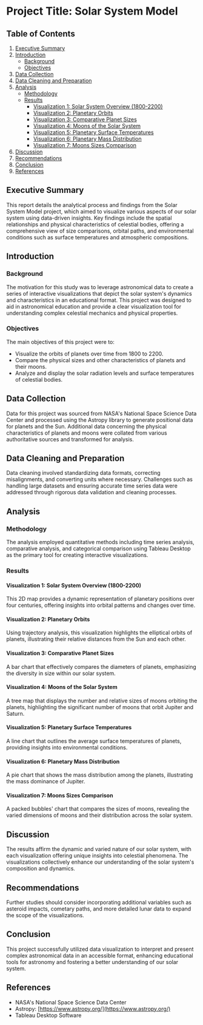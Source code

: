 # Project Title: Solar System Model

## Table of Contents
1. [Executive Summary](#executive-summary)
2. [Introduction](#introduction)
   - [Background](#background)
   - [Objectives](#objectives)
3. [Data Collection](#data-collection)
4. [Data Cleaning and Preparation](#data-cleaning-and-preparation)
5. [Analysis](#analysis)
   - [Methodology](#methodology)
   - [Results](#results)
     - [Visualization 1: Solar System Overview (1800-2200)](#visualization-1-solar-system-overview-1800-2200)
     - [Visualization 2: Planetary Orbits](#visualization-2-planetary-orbits)
     - [Visualization 3: Comparative Planet Sizes](#visualization-3-comparative-planet-sizes)
     - [Visualization 4: Moons of the Solar System](#visualization-4-moons-of-the-solar-system)
     - [Visualization 5: Planetary Surface Temperatures](#visualization-7-planetary-surface-temperatures)
     - [Visualization 6: Planetary Mass Distribution](#visualization-8-planetary-mass-distribution)
     - [Visualization 7: Moons Sizes Comparison](#visualization-9-moons-sizes-comparison)
6. [Discussion](#discussion)
7. [Recommendations](#recommendations)
8. [Conclusion](#conclusion)
9. [References](#references)

## Executive Summary
This report details the analytical process and findings from the Solar System Model project, which aimed to visualize various aspects of our solar system using data-driven insights. Key findings include the spatial relationships and physical characteristics of celestial bodies, offering a comprehensive view of size comparisons, orbital paths, and environmental conditions such as surface temperatures and atmospheric compositions.

## Introduction

### Background
The motivation for this study was to leverage astronomical data to create a series of interactive visualizations that depict the solar system's dynamics and characteristics in an educational format. This project was designed to aid in astronomical education and provide a clear visualization tool for understanding complex celestial mechanics and physical properties.

### Objectives
The main objectives of this project were to:
- Visualize the orbits of planets over time from 1800 to 2200.
- Compare the physical sizes and other characteristics of planets and their moons.
- Analyze and display the solar radiation levels and surface temperatures of celestial bodies.

## Data Collection
Data for this project was sourced from NASA's National Space Science Data Center and processed using the Astropy library to generate positional data for planets and the Sun. Additional data concerning the physical characteristics of planets and moons were collated from various authoritative sources and transformed for analysis.

## Data Cleaning and Preparation
Data cleaning involved standardizing data formats, correcting misalignments, and converting units where necessary. Challenges such as handling large datasets and ensuring accurate time series data were addressed through rigorous data validation and cleaning processes.

## Analysis
### Methodology
The analysis employed quantitative methods including time series analysis, comparative analysis, and categorical comparison using Tableau Desktop as the primary tool for creating interactive visualizations.

### Results
#### Visualization 1: Solar System Overview (1800-2200)
This 2D map provides a dynamic representation of planetary positions over four centuries, offering insights into orbital patterns and changes over time.

#### Visualization 2: Planetary Orbits
Using trajectory analysis, this visualization highlights the elliptical orbits of planets, illustrating their relative distances from the Sun and each other.

#### Visualization 3: Comparative Planet Sizes
A bar chart that effectively compares the diameters of planets, emphasizing the diversity in size within our solar system.

#### Visualization 4: Moons of the Solar System
A tree map that displays the number and relative sizes of moons orbiting the planets, highlighting the significant number of moons that orbit Jupiter and Saturn.

#### Visualization 5: Planetary Surface Temperatures
A line chart that outlines the average surface temperatures of planets, providing insights into environmental conditions.

#### Visualization 6: Planetary Mass Distribution
A pie chart that shows the mass distribution among the planets, illustrating the mass dominance of Jupiter.

#### Visualization 7: Moons Sizes Comparison
A packed bubbles' chart that compares the sizes of moons, revealing the varied dimensions of moons and their distribution across the solar system.

## Discussion
The results affirm the dynamic and varied nature of our solar system, with each visualization offering unique insights into celestial phenomena. The visualizations collectively enhance our understanding of the solar system's composition and dynamics.

## Recommendations
Further studies should consider incorporating additional variables such as asteroid impacts, cometary paths, and more detailed lunar data to expand the scope of the visualizations.

## Conclusion
This project successfully utilized data visualization to interpret and present complex astronomical data in an accessible format, enhancing educational tools for astronomy and fostering a better understanding of our solar system.

## References
- NASA's National Space Science Data Center
- Astropy: [https://www.astropy.org/](https://www.astropy.org/)
- Tableau Desktop Software
